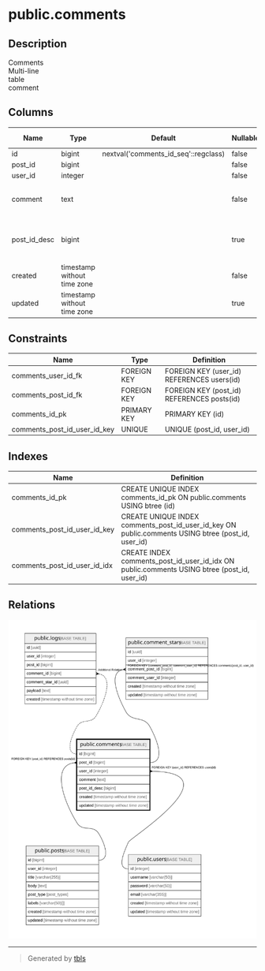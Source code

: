 # public.comments

## Description

Comments  
Multi-line  
table  
comment

## Columns

| Name | Type | Default | Nullable | Extra Definition | Children | Parents | Comment |
| ---- | ---- | ------- | -------- | --------------- | -------- | ------- | ------- |
| id | bigint | nextval('comments_id_seq'::regclass) | false |  | [public.logs](public.logs.md) |  |  |
| post_id | bigint |  | false |  | [public.comment_stars](public.comment_stars.md) | [public.posts](public.posts.md) |  |
| user_id | integer |  | false |  | [public.comment_stars](public.comment_stars.md) | [public.users](public.users.md) |  |
| comment | text |  | false |  |  |  | Comment<br>Multi-line<br>column<br>comment |
| post_id_desc | bigint |  | true | GENERATED ALWAYS AS (post_id * '-1'::integer) STORED |  |  |  |
| created | timestamp without time zone |  | false |  |  |  |  |
| updated | timestamp without time zone |  | true |  |  |  |  |

## Constraints

| Name | Type | Definition |
| ---- | ---- | ---------- |
| comments_user_id_fk | FOREIGN KEY | FOREIGN KEY (user_id) REFERENCES users(id) |
| comments_post_id_fk | FOREIGN KEY | FOREIGN KEY (post_id) REFERENCES posts(id) |
| comments_id_pk | PRIMARY KEY | PRIMARY KEY (id) |
| comments_post_id_user_id_key | UNIQUE | UNIQUE (post_id, user_id) |

## Indexes

| Name | Definition |
| ---- | ---------- |
| comments_id_pk | CREATE UNIQUE INDEX comments_id_pk ON public.comments USING btree (id) |
| comments_post_id_user_id_key | CREATE UNIQUE INDEX comments_post_id_user_id_key ON public.comments USING btree (post_id, user_id) |
| comments_post_id_user_id_idx | CREATE INDEX comments_post_id_user_id_idx ON public.comments USING btree (post_id, user_id) |

## Relations

![er](public.comments.svg)

---

> Generated by [tbls](https://github.com/k1LoW/tbls)

